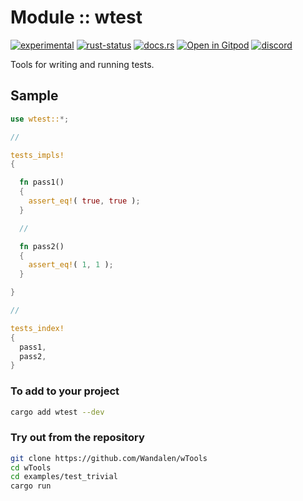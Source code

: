 <!-- {{# generate.module_header{} #}} -->

# Module :: wtest
<!--{ generate.module_header.start() }-->
 [![experimental](https://raster.shields.io/static/v1?label=&message=experimental&color=orange)](https://github.com/emersion/stability-badges#experimental) [![rust-status](https://github.com/Wandalen/wTools/actions/workflows/module_wtest_push.yml/badge.svg)](https://github.com/Wandalen/wTools/actions/workflows/module_wtest_push.yml) [![docs.rs](https://img.shields.io/docsrs/wtest?color=e3e8f0&logo=docs.rs)](https://docs.rs/wtest) [![Open in Gitpod](https://raster.shields.io/static/v1?label=try&message=online&color=eee&logo=gitpod&logoColor=eee)](https://gitpod.io/#RUN_PATH=.,SAMPLE_FILE=module%2Falias%2Fwtest%2Fexamples%2Fwtest_trivial_sample.rs,RUN_POSTFIX=--example%20wtest_trivial_sample/https://github.com/Wandalen/wTools) [![discord](https://img.shields.io/discord/872391416519737405?color=eee&logo=discord&logoColor=eee&label=ask)](https://discord.gg/m3YfbXpUUY)
<!--{ generate.module_header.end }-->

Tools for writing and running tests.

## Sample

<!-- {{# generate.module{} #}} -->

```rust
use wtest::*;

//

tests_impls!
{

  fn pass1()
  {
    assert_eq!( true, true );
  }

  //

  fn pass2()
  {
    assert_eq!( 1, 1 );
  }

}

//

tests_index!
{
  pass1,
  pass2,
}
```

### To add to your project

```sh
cargo add wtest --dev
```

### Try out from the repository

```sh
git clone https://github.com/Wandalen/wTools
cd wTools
cd examples/test_trivial
cargo run
```
